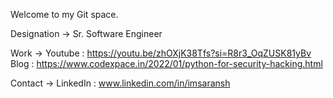 Welcome to my Git space.

Designation ->
Sr. Software Engineer

Work ->
Youtube :  https://youtu.be/zhOXjK38Tfs?si=R8r3_OqZUSK81yBv </br>
Blog : https://www.codexpace.in/2022/01/python-for-security-hacking.html

Contact -> 
LinkedIn : www.linkedin.com/in/imsaransh

